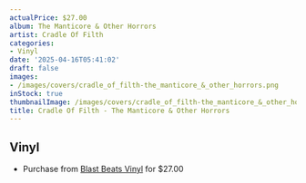 ```yaml
---
actualPrice: $27.00
album: The Manticore & Other Horrors
artist: Cradle Of Filth
categories:
- Vinyl
date: '2025-04-16T05:41:02'
draft: false
images:
- /images/covers/cradle_of_filth-the_manticore_&_other_horrors.png
inStock: true
thumbnailImage: /images/covers/cradle_of_filth-the_manticore_&_other_horrors-thumb.png
title: Cradle Of Filth - The Manticore & Other Horrors
---
```


## Vinyl
* Purchase from [Blast Beats Vinyl](https://blastbeatsvinyl.com/products/cradle-of-filth-the-manticore-other-horrors-vinyl-lp) for $27.00
